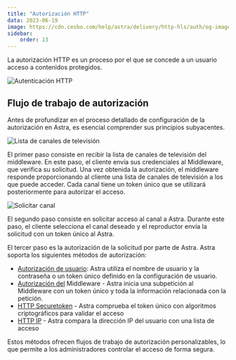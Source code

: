 ```yaml
---
title: "Autorización HTTP"
data: 2023-06-19
image: https://cdn.cesbo.com/help/astra/delivery/http-hls/auth/og-image.png
sidebar:
    order: 13
---
```


La autorización HTTP es un proceso por el que se concede a un usuario acceso a contenidos protegidos.

![Autenticación HTTP](https://cdn.cesbo.com/help/astra/delivery/http-hls/auth/diagram.svg)

## Flujo de trabajo de autorización[](/es/astra/delivery/auth#authorization-workflow)

Antes de profundizar en el proceso detallado de configuración de la autorización en Astra, es esencial comprender sus principios subyacentes.

![Lista de canales de televisión](https://cdn.cesbo.com/help/astra/delivery/http-hls/auth/step-1.svg)

El primer paso consiste en recibir la lista de canales de televisión del middleware. En este paso, el cliente envía sus credenciales al Middleware, que verifica su solicitud. Una vez obtenida la autorización, el middleware responde proporcionando al cliente una lista de canales de televisión a los que puede acceder. Cada canal tiene un token único que se utilizará posteriormente para autorizar el acceso.

![Solicitar canal](https://cdn.cesbo.com/help/astra/delivery/http-hls/auth/step-2.svg)

El segundo paso consiste en solicitar acceso al canal a Astra. Durante este paso, el cliente selecciona el canal deseado y el reproductor envía la solicitud con un token único al Astra.

El tercer paso es la autorización de la solicitud por parte de Astra. Astra soporta los siguientes métodos de autorización:

- [Autorización de usuario](/es/astra/delivery/user): Astra utiliza el nombre de usuario y la contraseña o un token único definido en la configuración de usuario.
- [Autorización del](/es/astra/delivery/middleware) Middleware - Astra inicia una subpetición al Middleware con un token único y toda la información relacionada con la petición.
- [HTTP Securetoken](/es/astra/delivery/securetoken) - Astra comprueba el token único con algoritmos criptográficos para validar el acceso
- [HTTP IP](/es/astra/delivery/ip) - Astra compara la dirección IP del usuario con una lista de acceso

Estos métodos ofrecen flujos de trabajo de autorización personalizables, lo que permite a los administradores controlar el acceso de forma segura.
